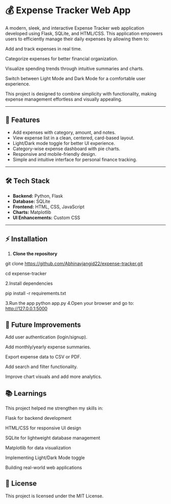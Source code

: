 # 💰 Expense Tracker Web App

A modern, sleek, and interactive Expense Tracker web application developed using Flask, SQLite, and HTML/CSS.
This application empowers users to efficiently manage their daily expenses by allowing them to:

Add and track expenses in real time.

Categorize expenses for better financial organization.

Visualize spending trends through intuitive summaries and charts.

Switch between Light Mode and Dark Mode for a comfortable user experience.

This project is designed to combine simplicity with functionality, making expense management effortless and visually appealing.

---

## 🚀 Features
- Add expenses with category, amount, and notes.
- View expense list in a clean, centered, card-based layout.
- Light/Dark mode toggle for better UI experience.
- Category-wise expense dashboard with pie charts.
- Responsive and mobile-friendly design.
- Simple and intuitive interface for personal finance tracking.

---

## 🛠 Tech Stack

- **Backend:** Python, Flask
- **Database:** SQLite
- **Frontend:** HTML, CSS, JavaScript
- **Charts:** Matplotlib
- **UI Enhancements:** Custom CSS


---

## ⚡ Installation

1. **Clone the repository**

git clone https://github.com/Abhinavjangid22/expense-tracker.git

cd expense-tracker

2.Install dependencies

pip install -r requirements.txt

3.Run the app
python app.py
4.Open your browser and go to:
http://127.0.0.1:5000

## 🎯 Future Improvements

Add user authentication (login/signup).

Add monthly/yearly expense summaries.

Export expense data to CSV or PDF.

Add search and filter functionality.

Improve chart visuals and add more analytics.

## 📚 Learnings

This project helped me strengthen my skills in:

Flask for backend development

HTML/CSS for responsive UI design

SQLite for lightweight database management

Matplotlib for data visualization

Implementing Light/Dark Mode toggle

Building real-world web applications


## 📄 License

This project is licensed under the MIT License.
